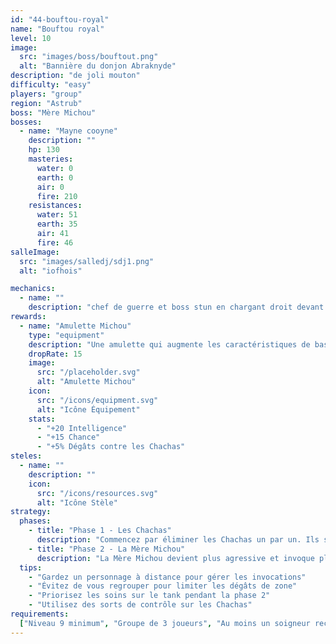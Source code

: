 ```yaml
---
id: "44-bouftou-royal"
name: "Bouftou royal"
level: 10
image:
  src: "images/boss/bouftout.png"
  alt: "Bannière du donjon Abraknyde"
description: "de joli mouton"
difficulty: "easy"
players: "group"
region: "Astrub"
boss: "Mère Michou"
bosses:
  - name: "Mayne cooyne"
    description: ""
    hp: 130
    masteries:
      water: 0
      earth: 0
      air: 0
      fire: 210
    resistances:
      water: 51
      earth: 35
      air: 41
      fire: 46
salleImage:
  src: "images/salledj/sdj1.png"
  alt: "iofhois"

mechanics:
  - name: ""
    description: "chef de guerre et boss stun en chargant droit devant de 4 case le os peut arriver très vite le boss tape fort en ligne de 3 devant lui "
rewards:
  - name: "Amulette Michou"
    type: "equipment"
    description: "Une amulette qui augmente les caractéristiques de base et offre un bonus aux dégâts contre les créatures de type Chacha."
    dropRate: 15
    image:
      src: "/placeholder.svg"
      alt: "Amulette Michou"
    icon:
      src: "/icons/equipment.svg"
      alt: "Icône Équipement"
    stats:
      - "+20 Intelligence"
      - "+15 Chance"
      - "+5% Dégâts contre les Chachas"
steles:
  - name: ""
    description: ""
    icon:
      src: "/icons/resources.svg"
      alt: "Icône Stèle"
strategy:
  phases:
    - title: "Phase 1 - Les Chachas"
      description: "Commencez par éliminer les Chachas un par un. Ils sont faibles individuellement mais peuvent être dangereux en groupe. Concentrez vos attaques sur un seul Chacha à la fois."
    - title: "Phase 2 - La Mère Michou"
      description: "La Mère Michou devient plus agressive et invoque plus fréquemment des Chachas. Elle utilise des attaques de zone qui peuvent étourdir. Gardez vos distances et éliminez les Chachas invoqués rapidement."
  tips:
    - "Gardez un personnage à distance pour gérer les invocations"
    - "Évitez de vous regrouper pour limiter les dégâts de zone"
    - "Priorisez les soins sur le tank pendant la phase 2"
    - "Utilisez des sorts de contrôle sur les Chachas"
requirements:
  ["Niveau 9 minimum", "Groupe de 3 joueurs", "Au moins un soigneur recommandé"]
---
```

